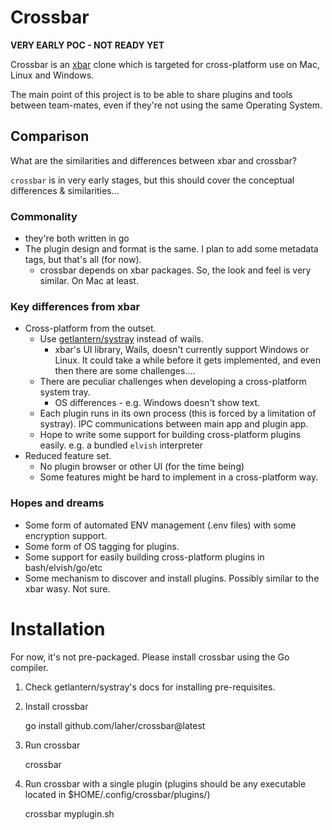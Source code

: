 # Crossbar

**VERY EARLY POC - NOT READY YET**

Crossbar is an [xbar](https://github.com/matryer/xbar) clone which is targeted for cross-platform use on Mac, Linux and Windows.

The main point of this project is to be able to share plugins and tools between team-mates, even if they're not using the same Operating System.

## Comparison

What are the similarities and differences between xbar and crossbar?

`crossbar` is in very early stages, but this should cover the conceptual differences & similarities...

### Commonality

 * they're both written in go
 * The plugin design and format is the same. I plan to add some metadata tags, but that's all (for now).
   * crossbar depends on xbar packages. So, the look and feel is very similar. On Mac at least.

### Key differences from xbar

 * Cross-platform from the outset.
    * Use [getlantern/systray](https://github.com/getlantern/systray) instead of wails.
      * xbar's UI library, Wails, doesn't currently support Windows or Linux. It could take a while before it gets implemented, and even then there are some challenges....
    * There are peculiar challenges when developing a cross-platform system tray.
      * OS differences - e.g. Windows doesn't show text.
    * Each plugin runs in its own process (this is forced by a limitation of systray). IPC communications between main app and plugin app.
    * Hope to write some support for building cross-platform plugins easily. e.g. a bundled `elvish` interpreter
 * Reduced feature set.
   * No plugin browser or other UI (for the time being)
   * Some features might be hard to implement in a cross-platform way. 

### Hopes and dreams

 * Some form of automated ENV management (<plugin>.env files) with some encryption support.
 * Some form of OS tagging for plugins.
 * Some support for easily building cross-platform plugins in bash/elvish/go/etc
 * Some mechanism to discover and install plugins. Possibly similar to the xbar wasy. Not sure.


# Installation

For now, it's not pre-packaged. Please install crossbar using the Go compiler.

 1. Check getlantern/systray's docs for installing pre-requisites.
 2. Install crossbar

    go install github.com/laher/crossbar@latest

 3. Run crossbar

    crossbar

 4. Run crossbar with a single plugin (plugins should be any executable located in $HOME/.config/crossbar/plugins/)

    crossbar myplugin.sh


